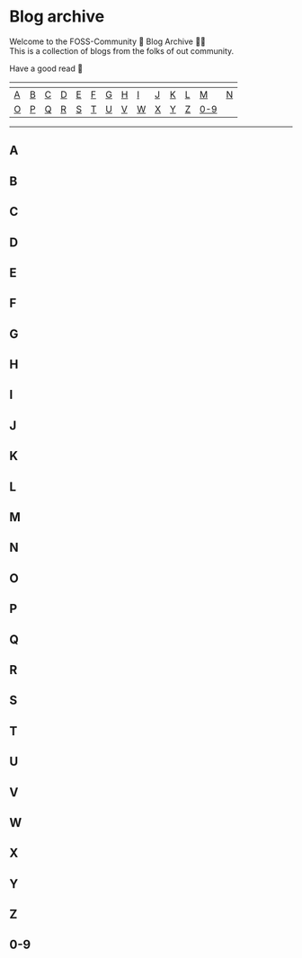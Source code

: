 <div id="top"></div>
<h1>Blog archive</h1>

<p>
Welcome to the FOSS-Community 🪽 Blog Archive 👋🏻 <br>
This is a collection of blogs from the folks of out community. 

Have a good read 📖
</p>

<div align="center">
   <table>
      <thead>
         <tr>
            <th align="left"></th>
            <th align="left"></th>
            <th align="left"></th>
            <th align="left"></th>
            <th align="left"></th>
            <th align="left"></th>
            <th align="left"></th>
            <th align="left"></th>
            <th align="left"></th>
            <th align="left"></th>
            <th align="left"></th>
            <th align="left"></th>
            <th align="left"></th>
            <th align="left"></th>
         </tr>
      </thead>
      <tbody>
         <tr>
            <td align="left"><a href="#A">A</a></td>
            <td align="left"><a href="#B">B</a></td>
            <td align="left"><a href="#C">C</a></td>
            <td align="left"><a href="#D">D</a></td>
            <td align="left"><a href="#E">E</a></td>
            <td align="left"><a href="#F">F</a></td>
            <td align="left"><a href="#G">G</a></td>
            <td align="left"><a href="#H">H</a></td>
            <td align="left"><a href="#I">I</a></td>
            <td align="left"><a href="#J">J</a></td>
            <td align="left"><a href="#K">K</a></td>
            <td align="left"><a href="#L">L</a></td>
            <td align="left"><a href="#M">M</a></td>
            <td align="left"><a href="#N">N</a></td>
         </tr>
         <tr>
            <td align="left"><a href="#O">O</a></td>
            <td align="left"><a href="#P">P</a></td>
            <td align="left"><a href="#Q">Q</a></td>
            <td align="left"><a href="#R">R</a></td>
            <td align="left"><a href="#S">S</a></td>
            <td align="left"><a href="#T">T</a></td>
            <td align="left"><a href="#U">U</a></td>
            <td align="left"><a href="#V">V</a></td>
            <td align="left"><a href="#W">W</a></td>
            <td align="left"><a href="#X">X</a></td>
            <td align="left"><a href="#Y">Y</a></td>
            <td align="left"><a href="#Z">Z</a></td>
            <td align="left"><a href="#0-9">0-9</a></td>
            <td align="left"></td>
         </tr>
      </tbody>
   </table>
</div>

<hr>

<div>
    <section id="A">
  <h1>A</h1>
  
</section>

<section id="B">
  <h1>B</h1>
  
</section>

<section id="C">
  <h1>C</h1>
  
</section>

<section id="D">
  <h1>D</h1>
  
</section>

<section id="E">
  <h1>E</h1>
  
</section>

<section id="F">
  <h1>F</h1>
  
</section>

<section id="G">
  <h1>G</h1>
  
</section>

<section id="H">
  <h1>H</h1>
  
</section>

<section id="I">
  <h1>I</h1>
  
</section>

<section id="J">
  <h1>J</h1>
  
</section>

<section id="K">
  <h1>K</h1>
  
</section>

<section id="L">
  <h1>L</h1>
  
</section>

<section id="M">
  <h1>M</h1>
  
</section>

<section id="N">
  <h1>N</h1>
  
</section>

<section id="O">
  <h1>O</h1>
  
</section>

<section id="P">
  <h1>P</h1>
  
</section>

<section id="Q">
  <h1>Q</h1>

</section>

<section id="R">
  <h1>R</h1>
  
</section>

<section id="S">
  <h1>S</h1>
  
</section>

<section id="T">
  <h1>T</h1>
  
</section>

<section id="U">
  <h1>U</h1>
  
</section>

<section id="V">
  <h1>V</h1>
  
</section>

<section id="W">
  <h1>W</h1>
  
</section>

<section id="X">
  <h1>X</h1>
  
</section>

<section id="Y">
  <h1>Y</h1>
  
</section>

<section id="Z">
  <h1>Z</h1>
  
</section>

<section id="0-9">
  <h1>0-9</h1>
  
</section>

</div>
